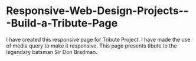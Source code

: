 # Responsive-Web-Design-Projects---Build-a-Tribute-Page
I have created this responsive page for Tribute Project. I have made the use of media query to make it responsive. This page presents tibute to the legendary batsman Sir Don Bradman.
